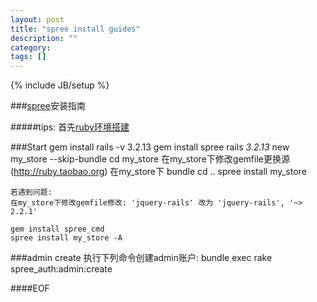 ```yaml
---
layout: post
title: "spree install guides"
description: ""
category: 
tags: []
---
```

{% include JB/setup %}

###[spree](https://github.com/zhulinpinyu/spree)安装指南
    
#####tips:
首先[ruby环境搭建](https://www.evernote.com/shard/s241/sh/f43d6b5f-c385-46e2-aa50-fb415e1d20b1/f12e8e152d9a871223d1c620b4897da8)

###Start
    gem install rails -v 3.2.13
    gem install spree
    rails _3.2.13_ new my_store --skip-bundle
    cd my_store
    在my_store下修改gemfile更换源(http://ruby.taobao.org)
    在my_store下 bundle
    cd ..
    spree install my_store
    
    若遇到问题:
    在my_store下修改gemfile修改: 'jquery-rails' 改为 'jquery-rails', '~> 2.2.1'
    
    gem install spree_cmd
    spree install my_store -A
    
###admin create
    执行下列命令创建admin账户:
    bundle exec rake spree_auth:admin:create
    
####EOF    